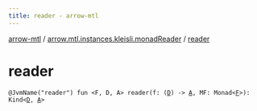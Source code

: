 ```yaml
---
title: reader - arrow-mtl
---
```


[arrow-mtl](../index.html) / [arrow.mtl.instances.kleisli.monadReader](index.html) / [reader](./reader.html)

# reader

`@JvmName("reader") fun <F, D, A> reader(f: (`[`D`](reader.html#D)`) -> `[`A`](reader.html#A)`, MF: Monad<`[`F`](reader.html#F)`>): Kind<`[`D`](reader.html#D)`, `[`A`](reader.html#A)`>`